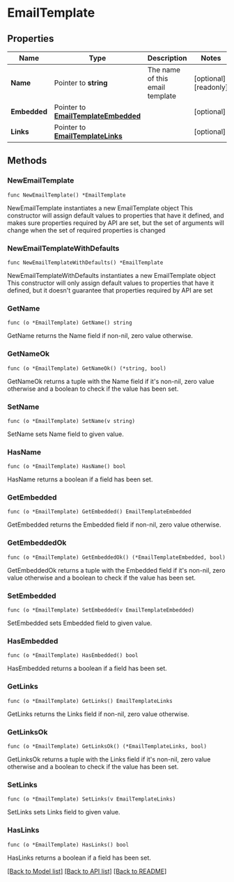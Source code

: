 # EmailTemplate

## Properties

Name | Type | Description | Notes
------------ | ------------- | ------------- | -------------
**Name** | Pointer to **string** | The name of this email template | [optional] [readonly] 
**Embedded** | Pointer to [**EmailTemplateEmbedded**](EmailTemplateEmbedded.md) |  | [optional] 
**Links** | Pointer to [**EmailTemplateLinks**](EmailTemplateLinks.md) |  | [optional] 

## Methods

### NewEmailTemplate

`func NewEmailTemplate() *EmailTemplate`

NewEmailTemplate instantiates a new EmailTemplate object
This constructor will assign default values to properties that have it defined,
and makes sure properties required by API are set, but the set of arguments
will change when the set of required properties is changed

### NewEmailTemplateWithDefaults

`func NewEmailTemplateWithDefaults() *EmailTemplate`

NewEmailTemplateWithDefaults instantiates a new EmailTemplate object
This constructor will only assign default values to properties that have it defined,
but it doesn't guarantee that properties required by API are set

### GetName

`func (o *EmailTemplate) GetName() string`

GetName returns the Name field if non-nil, zero value otherwise.

### GetNameOk

`func (o *EmailTemplate) GetNameOk() (*string, bool)`

GetNameOk returns a tuple with the Name field if it's non-nil, zero value otherwise
and a boolean to check if the value has been set.

### SetName

`func (o *EmailTemplate) SetName(v string)`

SetName sets Name field to given value.

### HasName

`func (o *EmailTemplate) HasName() bool`

HasName returns a boolean if a field has been set.

### GetEmbedded

`func (o *EmailTemplate) GetEmbedded() EmailTemplateEmbedded`

GetEmbedded returns the Embedded field if non-nil, zero value otherwise.

### GetEmbeddedOk

`func (o *EmailTemplate) GetEmbeddedOk() (*EmailTemplateEmbedded, bool)`

GetEmbeddedOk returns a tuple with the Embedded field if it's non-nil, zero value otherwise
and a boolean to check if the value has been set.

### SetEmbedded

`func (o *EmailTemplate) SetEmbedded(v EmailTemplateEmbedded)`

SetEmbedded sets Embedded field to given value.

### HasEmbedded

`func (o *EmailTemplate) HasEmbedded() bool`

HasEmbedded returns a boolean if a field has been set.

### GetLinks

`func (o *EmailTemplate) GetLinks() EmailTemplateLinks`

GetLinks returns the Links field if non-nil, zero value otherwise.

### GetLinksOk

`func (o *EmailTemplate) GetLinksOk() (*EmailTemplateLinks, bool)`

GetLinksOk returns a tuple with the Links field if it's non-nil, zero value otherwise
and a boolean to check if the value has been set.

### SetLinks

`func (o *EmailTemplate) SetLinks(v EmailTemplateLinks)`

SetLinks sets Links field to given value.

### HasLinks

`func (o *EmailTemplate) HasLinks() bool`

HasLinks returns a boolean if a field has been set.


[[Back to Model list]](../README.md#documentation-for-models) [[Back to API list]](../README.md#documentation-for-api-endpoints) [[Back to README]](../README.md)


